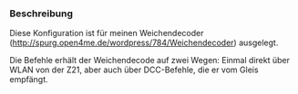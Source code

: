 ### Beschreibung
Diese Konfiguration ist für meinen Weichendecoder (http://spurg.open4me.de/wordpress/784/Weichendecoder) ausgelegt.

Die Befehle erhält der Weichendecode auf zwei Wegen:
Einmal direkt über WLAN von der Z21, aber auch über DCC-Befehle, die er vom Gleis empfängt.